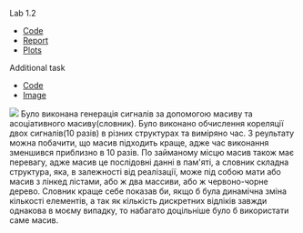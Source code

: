 Lab 1.2
  * [Code](https://github.com/NeProgramist/Embedded/tree/master/lab1-2/src/main/kotlin)
  * [Report](https://github.com/NeProgramist/Embedded/blob/master/lab1-2/Zasko%20lab.1-2.pdf)
  * [Plots](https://github.com/NeProgramist/Embedded/tree/master/lab1-2/src/main/resources)

Additional task
  * [Code](https://github.com/NeProgramist/Embedded/tree/master/lab1-2/src/main/kotlin/main.kt)
  * [Image](https://github.com/NeProgramist/Embedded/tree/master/lab1-2/resources/map_array_comparing.png)

  ![](https://github.com/NeProgramist/Embedded/tree/master/lab1-2/res/map_array_comparing.png)
  Було виконана генерація сигналів за допомогою масиву та асоціативного масиву(словник). Було виконано обчислення
  кореляції двох сигналів(10 разів) в різних структурах та виміряно час. З реультату можна побачити, що масив підходить
  краще, адже час виконання зменшився приблизно в 10 разів. По займаному місцю масив також має перевагу, адже масив це
  послідовні данні в пам'яті, а словник складна структура, яка, в залежності від реалізації, може під собою мати або
  масив з лінкед лістами, або ж два массиви, або ж червоно-чорне дерево.
  Словник краще себе показав би, якщо б була динамічна зміна кількості елементів, а так як кількість дискретних відліків
  завжди однакова в моєму випадку, то набагато доцільніше було б використати саме масив.
